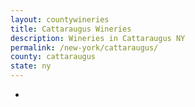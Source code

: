 ```yaml
---
layout: countywineries
title: Cattaraugus Wineries
description: Wineries in Cattaraugus NY
permalink: /new-york/cattaraugus/
county: cattaraugus
state: ny
---
```

-
